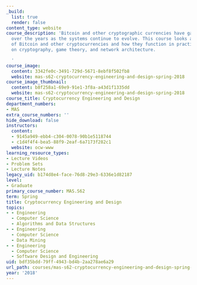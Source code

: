 ```yaml
---
_build:
  list: true
  render: false
content_type: website
course_description: 'Bitcoin and other cryptographic currencies have gained attention
  over the years as the systems continue to evolve. This course looks at the design
  of Bitcoin and other cryptocurrencies and how they function in practice, focusing
  on cryptography, game theory, and network architecture.

  '
course_image:
  content: 3342fe0c-3491-729d-5671-8ebf8f502fb8
  website: mas-s62-cryptocurrency-engineering-and-design-spring-2018
course_image_thumbnail:
  content: b8f258a1-69e9-91e1-3f8a-a43d1f1335dd
  website: mas-s62-cryptocurrency-engineering-and-design-spring-2018
course_title: Cryptocurrency Engineering and Design
department_numbers:
- MAS
extra_course_numbers: ''
hide_download: false
instructors:
  content:
  - 9145a949-ebb4-c304-0078-90b1e5118744
  - c1d4f4f4-bea5-88f9-2eaf-6a7173f282c1
  website: ocw-www
learning_resource_types:
- Lecture Videos
- Problem Sets
- Lecture Notes
legacy_uid: b174d8e4-face-76d8-29e3-6336e1d82187
level:
- Graduate
primary_course_number: MAS.S62
term: Spring
title: Cryptocurrency Engineering and Design
topics:
- - Engineering
  - Computer Science
  - Algorithms and Data Structures
- - Engineering
  - Computer Science
  - Data Mining
- - Engineering
  - Computer Science
  - Software Design and Engineering
uid: bdf35bdd-79ff-4943-bd4b-2aa278ae6a29
url_path: courses/mas-s62-cryptocurrency-engineering-and-design-spring-2018
year: '2018'
---
```

